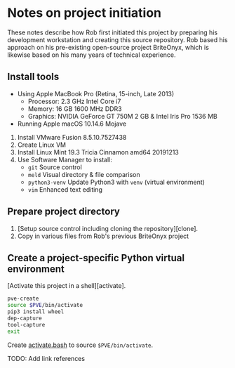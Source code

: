 # Notes on project initiation
These notes describe how Rob first initiated this project
by preparing his development workstation
and creating this source repository.
Rob based his approach on his pre-existing open-source project BriteOnyx,
which is likewise based on his many years of technical experience.

## Install tools
* Using Apple MacBook Pro (Retina, 15-inch, Late 2013)
    * Processor: 2.3 GHz Intel Core i7
    * Memory:    16 GB 1600 MHz DDR3
    * Graphics:  NVIDIA GeForce GT 750M 2 GB & Intel Iris Pro 1536 MB
* Running Apple macOS 10.14.6 Mojave

1. Install VMware Fusion 8.5.10.7527438
1. Create Linux VM
1. Install Linux Mint 19.3 Tricia Cinnamon amd64 20191213
1. Use Software Manager to install:
    * `git`           Source control
    * `meld`          Visual directory & file comparison
    * `python3-venv`  Update Python3 with `venv` (virtual environment)
    * `vim`           Enhanced text editing

## Prepare project directory
1. [Setup source control including cloning the repository][clone].
1. Copy in various files from Rob's previous BriteOnyx project

## Create a project-specific Python virtual environment
[Activate this project in a shell][activate].

~~~ bash
pve-create
source $PVE/bin/activate
pip3 install wheel
dep-capture
tool-capture
exit
~~~

Create [activate.bash](../activate.bash) to source `$PVE/bin/activate`.

TODO: Add link references


